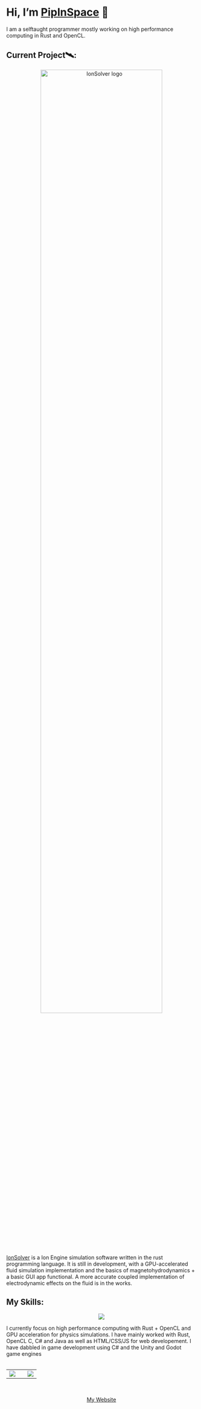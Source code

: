 # Hi, I’m <a href="https://pipinspace.github.io/" >PipInSpace</a> 👋

I am a selftaught programmer mostly working on high performance computing in Rust and OpenCL.

## Current Project🛰️:

<p align="center">
  <a href="https://github.com/PipInSpace/IonSolver">
    <!--<img src="https://github.com/PipInSpace/IonSolver/raw/main/icons/LogoIonSolver.png?raw=true" width="80%"/>-->
    <!--![CardClearDark](https://github.com/PipInSpace/PipInSpace/assets/79136709/9d6f3849-6caa-4419-b5c9-dc44affa8178)-->
    <!--![CardClearLight](https://github.com/PipInSpace/PipInSpace/assets/79136709/228f0279-a389-42de-a62d-15177ee31db7)-->
    <picture>
      <source media="(prefers-color-scheme: dark)" srcset="https://github.com/PipInSpace/PipInSpace/assets/79136709/9d6f3849-6caa-4419-b5c9-dc44affa8178">
      <img alt="IonSolver logo" width="80%" src="https://github.com/PipInSpace/PipInSpace/assets/79136709/228f0279-a389-42de-a62d-15177ee31db7">
    </picture>
  </a>
</p>

<a href="https://github.com/PipInSpace/IonSolver">IonSolver</a> is a Ion Engine simulation software written in the rust programming language.
It is still in development, with a GPU-accelerated fluid simulation implementation and the basics of magnetohydrodynamics + a basic GUI app functional.
A more accurate coupled implementation of electrodynamic effects on the fluid is in the works. <br>

## My Skills:
<p align="center">
  <a href="https://skillicons.dev">
    <img src="https://skillicons.dev/icons?i=rust,cs,godot,java,html,css,js&icon_color=b32835" />
  </a>
</p>

I currently focus on high performance computing with Rust + OpenCL and GPU acceleration for physics simulations.
I have mainly worked with Rust, OpenCL C, C# and Java as well as HTML/CSS/JS for web developement. I have dabbled in game development using C# and the Unity and Godot game engines<br>
<br>

<span width="100%" align="center">
  <table width="100%" style="border-style: none" align="center">
    <tbody width="100%">
    <tr width="100%" border-style="none">
      <td width="60%" border-style="none">
        <a href="https://github.com/anuraghazra/github-readme-stats">
          <img src="https://github-readme-stats.vercel.app/api?username=pipinspace&show_icons=true&theme=material-palenight" />
        </a>
      </td>
      <td width="40%" border-style="none">
        <a href="https://github.com/anuraghazra/github-readme-stats">
          <img src="https://github-readme-stats.vercel.app/api/top-langs/?username=pipinspace&show_icons=true&theme=material-palenight"/>
        </a>
      </td>
    </tr>
    </tbody>
  </table>
</span>
<br>
<p align="center">
  <a href="https://pipinspace.github.io/">My Website</a>
</p>
